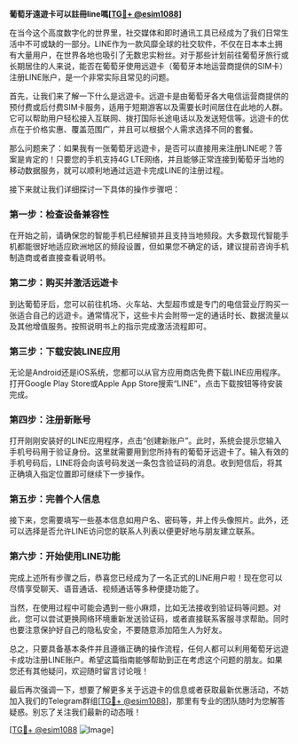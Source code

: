 **葡萄牙遠遊卡可以註冊line嗎[[TG💪+ @esim1088](https://t.me/s/esim1088)]**

在当今这个高度数字化的世界里，社交媒体和即时通讯工具已经成为了我们日常生活中不可或缺的一部分。LINE作为一款风靡全球的社交软件，不仅在日本本土拥有大量用户，在世界各地也吸引了无数忠实粉丝。对于那些计划前往葡萄牙旅行或长期居住的人来说，能否在葡萄牙使用远遊卡（葡萄牙本地运营商提供的SIM卡）注册LINE账户，是一个非常实际且常见的问题。

首先，让我们来了解一下什么是远遊卡。远遊卡是由葡萄牙各大电信运营商提供的预付费或后付费SIM卡服务，适用于短期游客以及需要长时间居住在此地的人群。它可以帮助用户轻松接入互联网、拨打国际长途电话以及发送短信等。远遊卡的优点在于价格实惠、覆盖范围广，并且可以根据个人需求选择不同的套餐。

那么问题来了：如果我有一张葡萄牙远遊卡，是否可以直接用来注册LINE呢？答案是肯定的！只要您的手机支持4G LTE网络，并且能够正常连接到葡萄牙当地的移动数据服务，就可以顺利地通过远遊卡完成LINE的注册过程。

接下来就让我们详细探讨一下具体的操作步骤吧：

### 第一步：检查设备兼容性
在开始之前，请确保您的智能手机已经解锁并且支持当地频段。大多数现代智能手机都能很好地适应欧洲地区的频段设置，但如果您不确定的话，建议提前咨询手机制造商或者直接查看说明书。

### 第二步：购买并激活远遊卡
到达葡萄牙后，您可以前往机场、火车站、大型超市或是专门的电信营业厅购买一张适合自己的远遊卡。通常情况下，这些卡片会附带一定的通话时长、数据流量以及其他增值服务。按照说明书上的指示完成激活流程即可。

### 第三步：下载安装LINE应用
无论是Android还是iOS系统，您都可以从官方应用商店免费下载LINE应用程序。打开Google Play Store或Apple App Store搜索“LINE”，点击下载按钮等待安装完成。

### 第四步：注册新账号
打开刚刚安装好的LINE应用程序，点击“创建新账户”。此时，系统会提示您输入手机号码用于验证身份。这里就需要用到您所持有的葡萄牙远遊卡了。输入有效的手机号码后，LINE将会向该号码发送一条包含验证码的消息。收到短信后，将其正确填入指定位置即可继续下一步操作。

### 第五步：完善个人信息
接下来，您需要填写一些基本信息如用户名、密码等，并上传头像照片。此外，还可以选择是否允许LINE访问您的联系人列表以便更好地与朋友建立联系。

### 第六步：开始使用LINE功能
完成上述所有步骤之后，恭喜您已经成为了一名正式的LINE用户啦！现在您可以尽情享受聊天、语音通话、视频通话等多种便捷功能了。

当然，在使用过程中可能会遇到一些小麻烦，比如无法接收到验证码等问题。对此，您可以尝试更换网络环境重新发送验证码，或者直接联系客服寻求帮助。同时也要注意保护好自己的隐私安全，不要随意添加陌生人为好友。

总之，只要具备基本条件并且遵循正确的操作流程，任何人都可以利用葡萄牙远遊卡成功注册LINE账户。希望这篇指南能够帮助到正在考虑这个问题的朋友。如果您还有其他疑问，欢迎随时留言讨论哦！

最后再次强调一下，想要了解更多关于远遊卡的信息或者获取最新优惠活动，不妨加入我们的Telegram群组[[TG💪+ @esim1088](https://t.me/s/esim1088)]，那里有专业的团队随时为您解答疑惑。别忘了关注我们最新的动态哦！

[[TG💪+ @esim1088](https://t.me/s/esim1088) ![Image](https://i.postimg.cc/4NQfJmqS/Snipaste-2025-05-13-00-14-12.png)]
